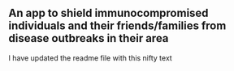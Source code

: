 ## An app to shield immunocompromised individuals and their friends/families from disease outbreaks in their area
I have updated the readme file with  this nifty text